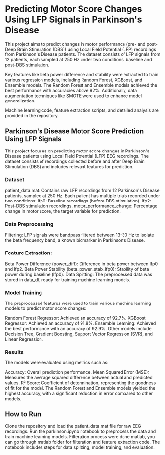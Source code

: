 # Predicting Motor Score Changes Using LFP Signals in Parkinson's Disease
This project aims to predict changes in motor performance (pre- and post-Deep Brain Stimulation [DBS]) using Local Field Potential (LFP) recordings from Parkinson's Disease patients. The dataset consists of LFP signals from 12 patients, each sampled at 250 Hz under two conditions: baseline and post-DBS stimulation.

Key features like beta power difference and stability were extracted to train various regression models, including Random Forest, XGBoost, and Ensemble models. The Random Forest and Ensemble models achieved the best performance with accuracies above 92%. Additionally, data augmentation techniques like SMOTE were used to enhance model generalization.

Machine learning code, feature extraction scripts, and detailed analysis are provided in the repository.



## Parkinson's Disease Motor Score Prediction Using LFP Signals
This project focuses on predicting motor score changes in Parkinson's Disease patients using Local Field Potential (LFP) EEG recordings. The dataset consists of recordings collected before and after Deep Brain Stimulation (DBS) and includes relevant features for prediction.

### Dataset
patient_data.mat: Contains raw LFP recordings from 12 Parkinson's Disease patients, sampled at 250 Hz. Each patient has multiple trials recorded under two conditions:
lfp0: Baseline recordings (before DBS stimulation).
lfp2: Post-DBS stimulation recordings.
motor_performance_change: Percentage change in motor score, the target variable for prediction.
### Data Preprocessing
Filtering: LFP signals were bandpass filtered between 13-30 Hz to isolate the beta frequency band, a known biomarker in Parkinson’s Disease.
### Feature Extraction:
Beta Power Difference (power_diff): Difference in beta power between lfp0 and lfp2.
Beta Power Stability (beta_power_stab_lfp0): Stability of beta power during baseline (lfp0).
Data Splitting: The preprocessed data was stored in data_df, ready for training machine learning models.
### Model Training
The preprocessed features were used to train various machine learning models to predict motor score changes:

Random Forest Regressor: Achieved an accuracy of 92.7%.
XGBoost Regressor: Achieved an accuracy of 91.8%.
Ensemble Learning: Achieved the best performance with an accuracy of 92.9%.
Other models include Decision Tree, Gradient Boosting, Support Vector Regression (SVR), and Linear Regression.
### Results
The models were evaluated using metrics such as:

Accuracy: Overall prediction performance.
Mean Squared Error (MSE): Measures the average squared difference between actual and predicted values.
R² Score: Coefficient of determination, representing the goodness of fit for the model.
The Random Forest and Ensemble models yielded the highest accuracy, with a significant reduction in error compared to other models.

## How to Run
Clone the repository and load the patient_data.mat file for raw EEG recordings.
Run the parkinson.ipynb notebook to preprocess the data and train machine learning models.
Filteration process were done matlab, you can go through matlab folder for filteration and feature extraction code.
The notebook includes steps for data splitting, model training, and evaluation.
